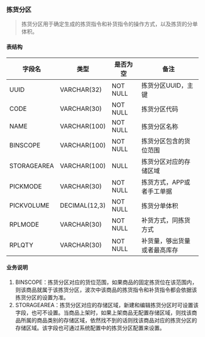 ### 拣货分区

> 拣货分区用于确定生成的拣货指令和补货指令的操作方式，以及拣货的分单体积。

#### 表结构

字段名 | 类型 | 是否为空 | 备注
---|---|---|---
UUID | VARCHAR(32) | NOT NULL | 拣货分区UUID，主键 
CODE | VARCHAR(30) | NOT NULL | 拣货分区代码
NAME | VARCHAR(100) | NOT NULL | 拣货分区名称
BINSCOPE | VARCHAR(100) | NOT NULL | 拣货分区包含的货位范围
STORAGEAREA | VARCHAR(100) | NULL | 拣货分区对应的存储区域
PICKMODE | VARCHAR(30) | NOT NULL | 拣货方式，APP或者手工单据
PICKVOLUME | DECIMAL(12,3) | NOT NULL | 拣货分单体积
RPLMODE | VARCHAR(30) | NOT NULL | 补货方式，同拣货方式
RPLQTY | VARCHAR(30) | NOT NULL | 补货量，够出货量或者最高库存

#### 业务说明

1. BINSCOPE：拣货分区对应的货位范围，如果商品的固定拣货位在该范围内，则该商品就属于该拣货分区，波次中该商品的拣货指令和补货指令都会依据该拣货分区的设置为准。
2. STORAGEAREA：拣货分区对应的存储区域，新建和编辑拣货分区时可设置该字段，也可不设置。当商品上架时，如果上架商品无配置存储区域，则找该商品所属的商品类别的存储区域，依然找不到的话则找该商品对应的拣货分区的存储区域。该字段也可通过系统配置中的拣货分区配置来设置。

